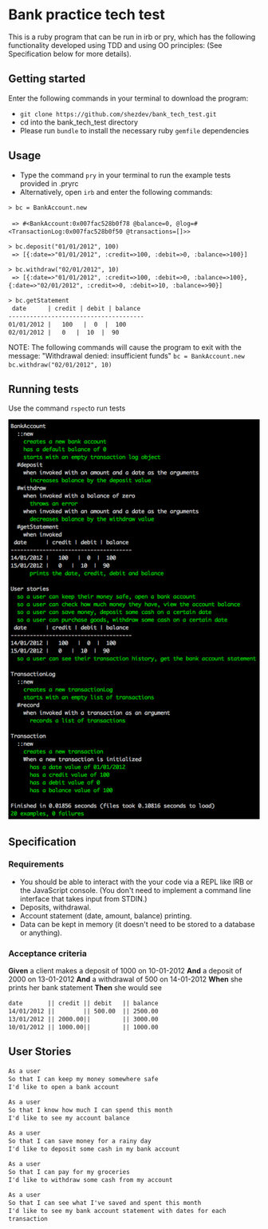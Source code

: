 # Bank practice tech test

This is a ruby program that can be run in irb or pry, which has the following
functionality developed using TDD and using OO principles:
(See Specification below for more details).

## Getting started
Enter the following commands in your terminal to download the program:
- `git clone https://github.com/shezdev/bank_tech_test.git`
- cd into the bank_tech_test directory
- Please run `bundle` to install the necessary ruby `gemfile` dependencies

## Usage
- Type the command `pry` in your terminal to run the example tests provided in .pryrc
- Alternatively, open `irb` and enter the following commands:

```
> bc = BankAccount.new

 => #<BankAccount:0x007fac528b0f78 @balance=0, @log=#<TransactionLog:0x007fac528b0f50 @transactions=[]>>
```
```
> bc.deposit("01/01/2012", 100)
 => [{:date=>"01/01/2012", :credit=>100, :debit=>0, :balance=>100}]
```

```
> bc.withdraw("02/01/2012", 10)
 => [{:date=>"01/01/2012", :credit=>100, :debit=>0, :balance=>100}, {:date=>"02/01/2012", :credit=>0, :debit=>10, :balance=>90}]
```

```
> bc.getStatement
 date      | credit | debit | balance
--------------------------------------
01/01/2012 |   100   |  0  |  100
02/01/2012 |   0   |  10  |  90
```

NOTE: The following commands will cause the program to exit with the message:
"Withdrawal denied: insufficient funds"
`bc = BankAccount.new`
`bc.withdraw("02/01/2012", 10)`

## Running tests

Use the command `rspec`to run tests

![RSpec tests](rspec.png)

## Specification

### Requirements

* You should be able to interact with the your code via a REPL like IRB or the JavaScript console.  (You don't need to implement a command line interface that takes input from STDIN.)
* Deposits, withdrawal.
* Account statement (date, amount, balance) printing.
* Data can be kept in memory (it doesn't need to be stored to a database or anything).

### Acceptance criteria

**Given** a client makes a deposit of 1000 on 10-01-2012
**And** a deposit of 2000 on 13-01-2012
**And** a withdrawal of 500 on 14-01-2012
**When** she prints her bank statement
**Then** she would see

```
date       || credit || debit   || balance
14/01/2012 ||        || 500.00  || 2500.00
13/01/2012 || 2000.00||         || 3000.00
10/01/2012 || 1000.00||         || 1000.00
```

## User Stories
```
As a user
So that I can keep my money somewhere safe
I'd like to open a bank account
```
```
As a user
So that I know how much I can spend this month
I'd like to see my account balance
```
```
As a user
So that I can save money for a rainy day
I'd like to deposit some cash in my bank account
```
```
As a user
So that I can pay for my groceries
I'd like to withdraw some cash from my account
```
```
As a user
So that I can see what I've saved and spent this month
I'd like to see my bank account statement with dates for each transaction
```
